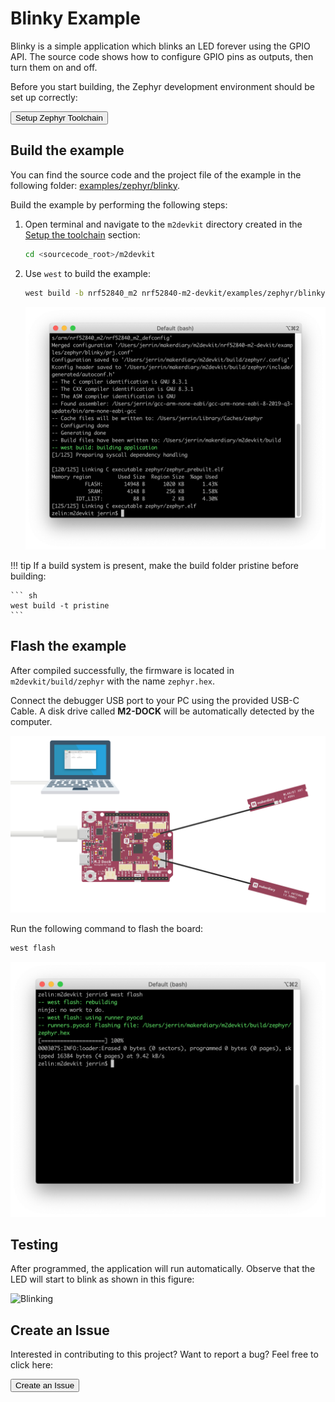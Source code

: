 # Blinky Example

Blinky is a simple application which blinks an LED forever using the GPIO API. The source code shows how to configure GPIO pins as outputs, then turn them on and off.

Before you start building, the Zephyr development environment should be set up correctly:

<a href="../../setup"><button data-md-color-primary="red-bud" style="width:auto;">Setup Zephyr Toolchain</button></a>

## Build the example

You can find the source code and the project file of the example in the following folder: [examples/zephyr/blinky](https://github.com/makerdiary/nrf52840-m2-devkit/tree/master/examples/zephyr/blinky).

Build the example by performing the following steps:

1. Open terminal and navigate to the `m2devkit` directory created in the [Setup the toolchain](../setup.md) section:

	``` sh
	cd <sourcecode_root>/m2devkit
	```

2. Use `west` to build the example:

	``` sh
	west build -b nrf52840_m2 nrf52840-m2-devkit/examples/zephyr/blinky
	```
	
	![](assets/images/building-blinky.png)

!!! tip
	If a build system is present, make the build folder pristine before building:

	``` sh
	west build -t pristine
	```

## Flash the example

After compiled successfully, the firmware is located in `m2devkit/build/zephyr` with the name `zephyr.hex`.

Connect the debugger USB port to your PC using the provided USB-C Cable. A disk drive called **M2-DOCK** will be automatically detected by the computer.

![](../../assets/images/programming-firmware.png)

Run the following command to flash the board:

``` sh
west flash
```

![](assets/images/flashing-blinky.png)

## Testing

After programmed, the application will run automatically. Observe that the LED will start to blink as shown in this figure:

![Blinking]()

## Create an Issue

Interested in contributing to this project? Want to report a bug? Feel free to click here:

<a href="https://github.com/makerdiary/nrf52840-m2-devkit/issues/new?title=Zephyr:%20Hello%20World:%20%3Ctitle%3E"><button data-md-color-primary="red-bud"><i class="fa fa-github"></i> Create an Issue</button></a>
